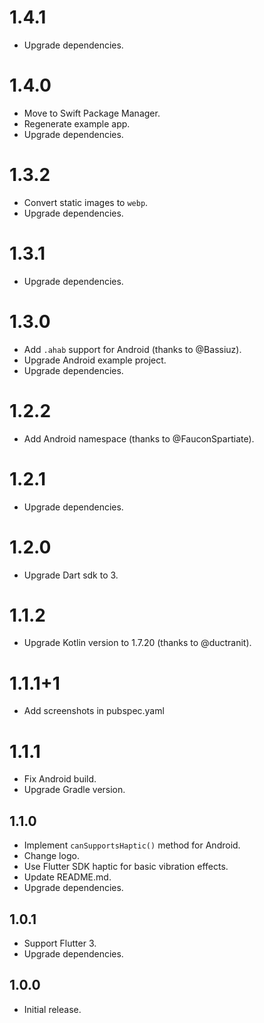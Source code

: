 # 1.4.1
- Upgrade dependencies.

# 1.4.0
- Move to Swift Package Manager.
- Regenerate example app.
- Upgrade dependencies.

# 1.3.2
- Convert static images to `webp`.
- Upgrade dependencies.

# 1.3.1
- Upgrade dependencies.

# 1.3.0
- Add `.ahab` support for Android (thanks to @Bassiuz).
- Upgrade Android example project.
- Upgrade dependencies.

# 1.2.2
- Add Android namespace (thanks to @FauconSpartiate).

# 1.2.1
- Upgrade dependencies.

# 1.2.0
- Upgrade Dart sdk to 3.

# 1.1.2
- Upgrade Kotlin version to 1.7.20 (thanks to @ductranit).

# 1.1.1+1
- Add screenshots in pubspec.yaml

# 1.1.1
- Fix Android build.
- Upgrade Gradle version.

## 1.1.0
- Implement ```canSupportsHaptic()``` method for Android.
- Change logo.
- Use Flutter SDK haptic for basic vibration effects.
- Update README.md.
- Upgrade dependencies.

## 1.0.1

- Support Flutter 3.
- Upgrade dependencies.

## 1.0.0

- Initial release.

